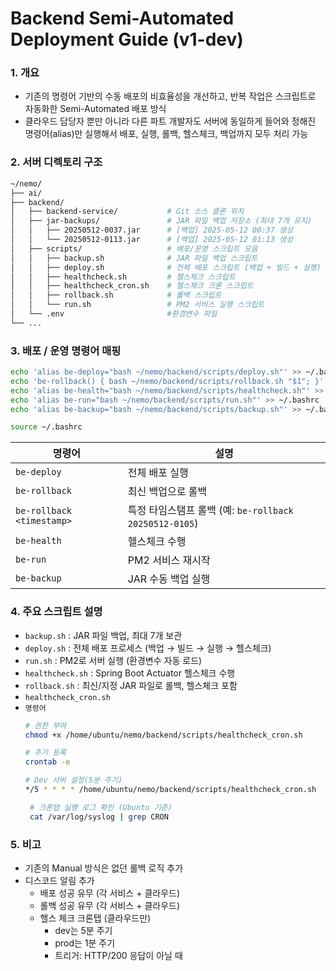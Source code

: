 # Backend Semi-Automated Deployment Guide (v1-dev)

### 1. 개요

- 기존의 명령어 기반의 수동 배포의 비효율성을 개선하고, 반복 작업은 스크립트로 자동화한 Semi-Automated 배포 방식
- 클라우드 담당자 뿐만 아니라 다른 파트 개발자도 서버에 동일하게 들어와 정해진 명령어(alias)만 실행해서 배포, 실행, 롤백, 헬스체크, 백업까지 모두 처리 가능

### 2. 서버 디렉토리 구조

```bash
~/nemo/
├── ai/
├── backend/
│   ├── backend-service/           # Git 소스 클론 위치
│   ├── jar-backups/               # JAR 파일 백업 저장소 (최대 7개 유지)
│   │   ├── 20250512-0037.jar      # [백업] 2025-05-12 00:37 생성
│   │   └── 20250512-0113.jar      # [백업] 2025-05-12 01:13 생성
│   ├── scripts/                   # 배포/운영 스크립트 모음
│   │   ├── backup.sh              # JAR 파일 백업 스크립트
│   │   ├── deploy.sh              # 전체 배포 스크립트 (백업 + 빌드 + 실행)
│   │   ├── healthcheck.sh         # 헬스체크 스크립트
│   │   ├── healthcheck_cron.sh    # 헬스체크 크론 스크립트
│   │   ├── rollback.sh            # 롤백 스크립트
│   │   └── run.sh                 # PM2 서비스 실행 스크립트
│   └── .env                       #환경변수 파일
└── ...
```

### 3. 배포 / 운영 명령어 매핑

```bash
echo 'alias be-deploy="bash ~/nemo/backend/scripts/deploy.sh"' >> ~/.bashrc
echo 'be-rollback() { bash ~/nemo/backend/scripts/rollback.sh "$1"; }' >> ~/.bashrc
echo 'alias be-health="bash ~/nemo/backend/scripts/healthcheck.sh"' >> ~/.bashrc
echo 'alias be-run="bash ~/nemo/backend/scripts/run.sh"' >> ~/.bashrc
echo 'alias be-backup="bash ~/nemo/backend/scripts/backup.sh"' >> ~/.bashrc

source ~/.bashrc
```

| 명령어 | 설명 |
| --- | --- |
| `be-deploy` | 전체 배포 실행 |
| `be-rollback` | 최신 백업으로 롤백 |
| `be-rollback <timestamp>` | 특정 타임스탬프 롤백 (예: `be-rollback 20250512-0105`) |
| `be-health` | 헬스체크 수행 |
| `be-run` | PM2 서비스 재시작 |
| `be-backup` | JAR 수동 백업 실행 |

### 4. 주요 스크립트 설명

- `backup.sh` : JAR 파일 백업, 최대 7개 보관
- `deploy.sh` : 전체 배포 프로세스 (백업 → 빌드 → 실행 → 헬스체크)
- `run.sh` : PM2로 서버 실행 (환경변수 자동 로드)
- `healthcheck.sh` : Spring Boot Actuator 헬스체크 수행
- `rollback.sh` : 최신/지정 JAR 파일로 롤백, 헬스체크 포함
- `healthcheck_cron.sh`
- `명령어`
    ```bash
    # 권한 부여
    chmod +x /home/ubuntu/nemo/backend/scripts/healthcheck_cron.sh
    
    # 주기 등록
    crontab -e
    
    # Dev 서버 설정(5분 주기)
    */5 * * * * /home/ubuntu/nemo/backend/scripts/healthcheck_cron.sh
    
     # 크론탭 실행 로그 확인 (Ubuntu 기준)
     cat /var/log/syslog | grep CRON
    ```


### 5. 비고

- 기존의 Manual 방식은 없던 롤백 로직 추가
- 디스코드 알림 추가
  - 배포 성공 유무 (각 서비스 + 클라우드)
  - 롤백 성공 유무 (각 서비스 + 클라우드)
  - 헬스 체크 크론탭 (클라우드만)
    - dev는 5분 주기
    - prod는 1분 주기
    - 트리거: HTTP/200 응답이 아닐 때